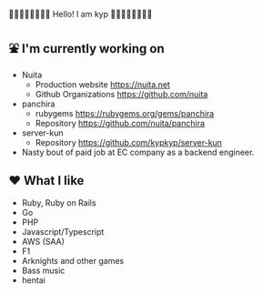 🐋🐋🐋🐋🐋🐋🐋🐋 Hello! I am kyp 🐋🐋🐋🐋🐋🐋🐋🐋

## ⛲ I'm currently working on 

- Nuita
  - Production website https://nuita.net
  - Github Organizations https://github.com/nuita
- panchira
  - rubygems https://rubygems.org/gems/panchira
  - Repository https://github.com/nuita/panchira
- server-kun
  - Repository https://github.com/kypkyp/server-kun
- Nasty bout of paid job at EC company as a backend engineer.

## ❤️ What I like

- Ruby, Ruby on Rails
- Go
- PHP
- Javascript/Typescript
- AWS (SAA)
- F1
- Arknights and other games
- Bass music
- hentai
